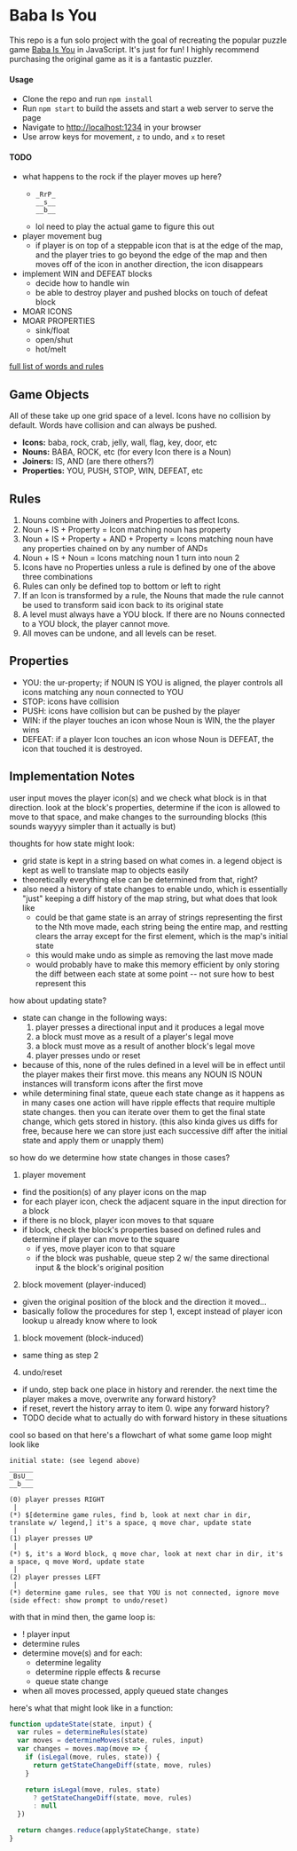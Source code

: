 # Baba Is You

This repo is a fun solo project with the goal of recreating the popular puzzle game [Baba Is You](https://hempuli.com/baba/) in JavaScript. It's just for fun! I highly recommend purchasing the original game as it is a fantastic puzzler.

#### Usage
- Clone the repo and run `npm install`
- Run `npm start` to build the assets and start a web server to serve the page
- Navigate to [http://localhost:1234](http://localhost:1234) in your browser
- Use arrow keys for movement, `z` to undo, and `x` to reset

#### TODO
- what happens to the rock if the player moves up here?
  - ```
    _RrP_
    __s__
    __b__
    ```
  - lol need to play the actual game to figure this out
- player movement bug
  - if player is on top of a steppable icon that is at the edge of the map, and the player tries to go beyond the edge of the map and then moves off of the icon in another direction, the icon disappears
- implement WIN and DEFEAT blocks
  - decide how to handle win
  - be able to destroy player and pushed blocks on touch of defeat block
- MOAR ICONS
- MOAR PROPERTIES
  - sink/float
  - open/shut
  - hot/melt

[full list of words and rules](https://www.appunwrapper.com/2019/03/24/baba-is-you-words-and-rules-walkthrough-guide/)

## Game Objects

All of these take up one grid space of a level. Icons have no collision by default. Words have collision and can always be pushed.

- **Icons:** baba, rock, crab, jelly, wall, flag, key, door, etc
- **Nouns:** BABA, ROCK, etc (for every Icon there is a Noun)
- **Joiners:** IS, AND (are there others?)
- **Properties:** YOU, PUSH, STOP, WIN, DEFEAT, etc

## Rules

1. Nouns combine with Joiners and Properties to affect Icons.
2. Noun + IS + Property = Icon matching noun has property
3. Noun + IS + Property + AND + Property = Icons matching noun have any properties chained on by any number of ANDs
4. Noun + IS + Noun = Icons matching noun 1 turn into noun 2
5. Icons have no Properties unless a rule is defined by one of the above
   three combinations
6. Rules can only be defined top to bottom or left to right
7. If an Icon is transformed by a rule, the Nouns that made the rule
   cannot be used to transform said icon back to its original state
8. A level must always have a YOU block. If there are no Nouns connected
   to a YOU block, the player cannot move.
9. All moves can be undone, and all levels can be reset.

## Properties

- YOU: the ur-property; if NOUN IS YOU is aligned, the player controls
  all icons matching any noun connected to YOU
- STOP: icons have collision
- PUSH: icons have collision but can be pushed by the player
- WIN: if the player touches an icon whose Noun is WIN, the the player wins
- DEFEAT: if a player Icon touches an icon whose Noun is DEFEAT, the icon that
  touched it is destroyed.

## Implementation Notes

user input moves the player icon(s) and we check what block is in that direction. look at the block's properties, determine if the icon is allowed to move to that space, and make changes to the surrounding blocks (this sounds wayyyy simpler than it actually is but)

thoughts for how state might look:
- grid state is kept in a string based on what comes in. a legend object is kept as well to translate map to objects easily
- theoretically everything else can be determined from that, right?
- also need a history of state changes to enable undo, which is essentially "just" keeping a diff history of the map string, but what does that look like
  - could be that game state is an array of strings representing the first to the Nth move made, each string being the entire map, and restting clears the array except for the first element, which is the map's initial state
  - this would make undo as simple as removing the last move made
  - would probably have to make this memory efficient by only storing the diff between each state at some point -- not sure how to best represent this

how about updating state?
- state can change in the following ways:
  1. player presses a directional input and it produces a legal move
  2. a block must move as a result of a player's legal move
  3. a block must move as a result of another block's legal move
  4. player presses undo or reset
- because of this, none of the rules defined in a level will be in effect until the player makes their first move. this means any NOUN IS NOUN instances will transform icons after the first move
- while determining final state, queue each state change as it happens as in many cases one action will have ripple effects that require multiple state changes. then you can iterate over them to get the final state change, which gets stored in history. (this also kinda gives us diffs for free, because here we can store just each successive diff after the initial state and apply them or unapply them)

so how do we determine how state changes in those cases?
1. player movement
  - find the position(s) of any player icons on the map
  - for each player icon, check the adjacent square in the input direction for a block
  - if there is no block, player icon moves to that square
  - if block, check the block's properties based on defined rules and determine if player can move to the square
    - if yes, move player icon to that square
    - if the block was pushable, queue step 2 w/ the same directional input & the block's original position
2. block movement (player-induced)
  - given the original position of the block and the direction it moved...
  - basically follow the procedures for step 1, except instead of player icon lookup u already know where to look
1. block movement (block-induced)
  - same thing as step 2
4. undo/reset
  - if undo, step back one place in history and rerender. the next time the player makes a move, overwrite any forward history?
  - if reset, revert the history array to item 0. wipe any forward history?
  - TODO decide what to actually do with forward history in these situations

cool so based on that here's a flowchart of what some game loop might look like

```
initial state: (see legend above)
______
_BsU__
__b___

(0) player presses RIGHT
 |
(*) $[determine game rules, find b, look at next char in dir, translate w/ legend,] it's a space, q move char, update state
 |
(1) player presses UP
 |
(*) $, it's a Word block, q move char, look at next char in dir, it's a space, q move Word, update state
 |
(2) player presses LEFT
 |
(*) determine game rules, see that YOU is not connected, ignore move (side effect: show prompt to undo/reset)
```

with that in mind then, the game loop is:
- ! player input
- determine rules
- determine move(s) and for each:
  - determine legality
  - determine ripple effects & recurse
  - queue state change
- when all moves processed, apply queued state changes

here's what that might look like in a function:

```js
function updateState(state, input) {
  var rules = determineRules(state)
  var moves = determineMoves(state, rules, input)
  var changes = moves.map(move => {
    if (isLegal(move, rules, state)) {
      return getStateChangeDiff(state, move, rules)
    }

    return isLegal(move, rules, state)
      ? getStateChangeDiff(state, move, rules)
      : null
  })

  return changes.reduce(applyStateChange, state)
}
```
